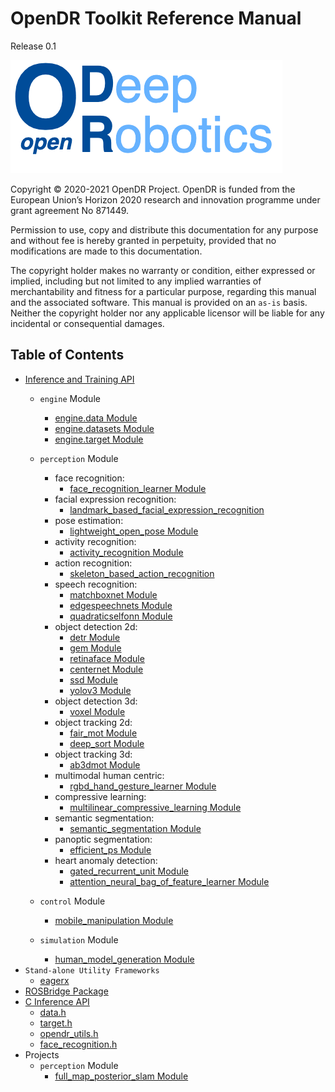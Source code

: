 # OpenDR Toolkit Reference Manual

Release 0.1

![OpenDR](images/opendr_logo.png)

Copyright &copy; 2020-2021 OpenDR Project.
OpenDR is funded from the European Union’s Horizon 2020 research and innovation programme under grant agreement No 871449.

Permission to use, copy and distribute this documentation for any purpose and without fee is hereby granted in perpetuity, provided that no modifications are made to this documentation.

The copyright holder makes no warranty or condition, either expressed or implied, including but not limited to any implied warranties of merchantability and fitness for a particular purpose, regarding this manual and the associated software.
This manual is provided on an `as-is` basis.
Neither the copyright holder nor any applicable licensor will be liable for any incidental or consequential damages.

## Table of Contents

- [Inference and Training API](inference-and-training-api.md)
    - `engine` Module
        - [engine.data Module](engine-data.md)
        - [engine.datasets Module](engine-datasets.md)
        - [engine.target Module](engine-target.md)
    - `perception` Module
        - face recognition:
            - [face_recognition_learner Module](face-recognition.md)
        - facial expression recognition:
            - [landmark_based_facial_expression_recognition](landmark-based-facial-expression-recognition.md)
        - pose estimation:
            - [lightweight_open_pose Module](lightweight-open-pose.md)
        - activity recognition:
            - [activity_recognition Module](activity-recognition.md)
        - action recognition:
            - [skeleton_based_action_recognition](skeleton-based-action-recognition.md)
        - speech recognition:
            - [matchboxnet Module](matchboxnet.md)
            - [edgespeechnets Module](edgespeechnets.md)
            - [quadraticselfonn Module](quadratic-selfonn.md)
        - object detection 2d:
            - [detr Module](detr.md)
            - [gem Module](gem.md)
            - [retinaface Module](face-detection-2d-retinaface.md)
            - [centernet Module](object-detection-2d-ssd.md)
            - [ssd Module](object-detection-2d-ssd.md)
            - [yolov3 Module](object-detection-2d-yolov3.md)
        - object detection 3d:
            - [voxel Module](voxel-object-detection-3d.md)
        - object tracking 2d:
            - [fair_mot Module](object-tracking-2d-fair-mot.md)
            - [deep_sort Module](object-tracking-2d-deep-sort.md)
        - object tracking 3d:
            - [ab3dmot Module](object-tracking-3d-ab3dmot.md)
        - multimodal human centric:
            - [rgbd_hand_gesture_learner Module](rgbd-hand-gesture-learner.md)
        - compressive learning:
            - [multilinear_compressive_learning Module](multilinear-compressive-learning.md)
        - semantic segmentation:
            - [semantic_segmentation Module](semantic-segmentation.md)
        - panoptic segmentation:
            - [efficient_ps Module](efficient-ps.md)
        - heart anomaly detection:
            - [gated_recurrent_unit Module](gated-recurrent-unit-learner.md)
            - [attention_neural_bag_of_feature_learner Module](attention-neural-bag-of-feature-learner.md)

    - `control` Module
        - [mobile_manipulation Module](mobile-manipulation.md)
    - `simulation` Module
        - [human_model_generation Module](human-model-generation.md)
- `Stand-alone Utility Frameworks`
    - [eagerx](eagerx.md)
- [ROSBridge Package](rosbridge.md)
- [C Inference API](c-api.md)
    - [data.h](c-data-h.md)
    - [target.h](c-target-h.md)
    - [opendr_utils.h](c-opendr-utils-h.md)
    - [face_recognition.h](c-face-recognition-h.md)
- Projects
    - `perception` Module
        - [full_map_posterior_slam Module](fmp_gmapping.md)
